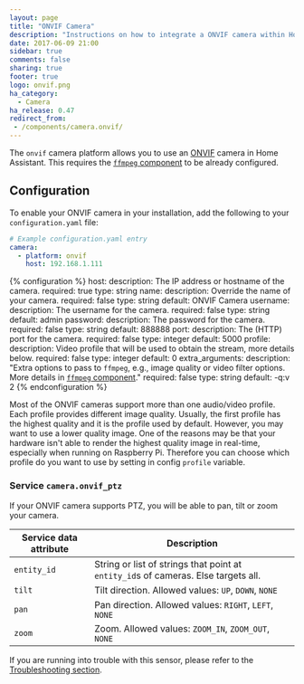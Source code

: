 ```yaml
---
layout: page
title: "ONVIF Camera"
description: "Instructions on how to integrate a ONVIF camera within Home Assistant."
date: 2017-06-09 21:00
sidebar: true
comments: false
sharing: true
footer: true
logo: onvif.png
ha_category:
  - Camera
ha_release: 0.47
redirect_from:
 - /components/camera.onvif/
---
```


The `onvif` camera platform allows you to use an [ONVIF](https://www.onvif.org/) camera in Home Assistant. This requires the [`ffmpeg` component](/components/ffmpeg/) to be already configured.

## Configuration

To enable your ONVIF camera in your installation, add the following to your `configuration.yaml` file:

```yaml
# Example configuration.yaml entry
camera:
  - platform: onvif
    host: 192.168.1.111
```

{% configuration %}
host:
  description: The IP address or hostname of the camera.
  required: true
  type: string
name:
  description: Override the name of your camera.
  required: false
  type: string
  default: ONVIF Camera
username:
  description: The username for the camera.
  required: false
  type: string
  default: admin
password:
  description: The password for the camera.
  required: false
  type: string
  default: 888888
port:
  description: The (HTTP) port for the camera.
  required: false
  type: integer
  default: 5000
profile:
  description: Video profile that will be used to obtain the stream, more details below.
  required: false
  type: integer
  default: 0
extra_arguments:
  description: "Extra options to pass to `ffmpeg`, e.g., image quality or video filter options. More details in [`ffmpeg` component](/components/ffmpeg)."
  required: false
  type: string
  default: -q:v 2
{% endconfiguration %}

Most of the ONVIF cameras support more than one audio/video profile. Each profile provides different image quality. Usually, the first profile has the highest quality and it is the profile used by default. However, you may want to use a lower quality image. One of the reasons may be that your hardware isn't able to render the highest quality image in real-time, especially when running on Raspberry Pi. Therefore you can choose which profile do you want to use by setting in config `profile` variable.

### Service `camera.onvif_ptz`

If your ONVIF camera supports PTZ, you will be able to pan, tilt or zoom your camera.

| Service data attribute | Description |
| -----------------------| ----------- |
| `entity_id` | String or list of strings that point at `entity_id`s of cameras. Else targets all.
| `tilt` | Tilt direction. Allowed values: `UP`, `DOWN`, `NONE`
| `pan` | Pan direction. Allowed values: `RIGHT`, `LEFT`, `NONE`
| `zoom` | Zoom. Allowed values: `ZOOM_IN`, `ZOOM_OUT`, `NONE`

If you are running into trouble with this sensor, please refer to the [Troubleshooting section](/components/ffmpeg/#troubleshooting).
